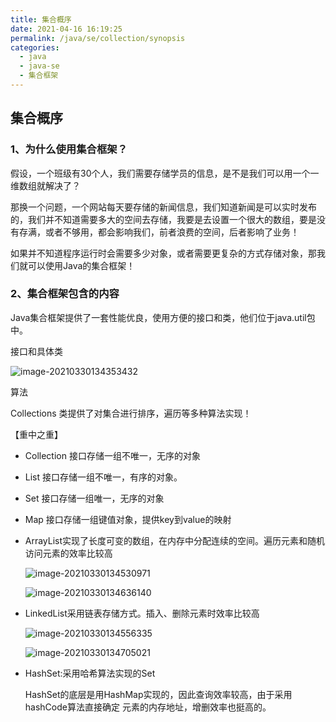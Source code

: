 ```yaml
---
title: 集合概序
date: 2021-04-16 16:19:25
permalink: /java/se/collection/synopsis
categories:
  - java
  - java-se
  - 集合框架
---
```


## 集合概序

### 1、为什么使用集合框架？

假设，一个班级有30个人，我们需要存储学员的信息，是不是我们可以用一个一维数组就解决了？

那换一个问题，一个网站每天要存储的新闻信息，我们知道新闻是可以实时发布的，我们并不知道需要多大的空间去存储，我要是去设置一个很大的数组，要是没有存满，或者不够用，都会影响我们，前者浪费的空间，后者影响了业务！

如果并不知道程序运行时会需要多少对象，或者需要更复杂的方式存储对象，那我们就可以使用Java的集合框架！

### 2、集合框架包含的内容

 Java集合框架提供了一套性能优良，使用方便的接口和类，他们位于java.util包中。

接口和具体类

![image-20210330134353432](https://gcore.jsdelivr.net/gh/oddfar/static/img/JavaSE-集合.assets/image-20210330134353432.png)

算法

Collections 类提供了对集合进行排序，遍历等多种算法实现！

【重中之重】

- Collection 接口存储一组不唯一，无序的对象

- List 接口存储一组不唯一，有序的对象。

- Set 接口存储一组唯一，无序的对象

- Map 接口存储一组键值对象，提供key到value的映射

- ArrayList实现了长度可变的数组，在内存中分配连续的空间。遍历元素和随机访问元素的效率比较高

  ![image-20210330134530971](https://gcore.jsdelivr.net/gh/oddfar/static/img/JavaSE-集合.assets/image-20210330134530971.png)

  ![image-20210330134636140](https://gcore.jsdelivr.net/gh/oddfar/static/img/JavaSE-集合.assets/image-20210330134636140.png)

- LinkedList采用链表存储方式。插入、删除元素时效率比较高

  ![image-20210330134556335](https://gcore.jsdelivr.net/gh/oddfar/static/img/JavaSE-集合.assets/image-20210330134556335.png)

  ![image-20210330134705021](https://gcore.jsdelivr.net/gh/oddfar/static/img/JavaSE-集合.assets/image-20210330134705021.png)

- HashSet:采用哈希算法实现的Set

  HashSet的底层是用HashMap实现的，因此查询效率较高，由于采用hashCode算法直接确定 元素的内存地址，增删效率也挺高的。

  
